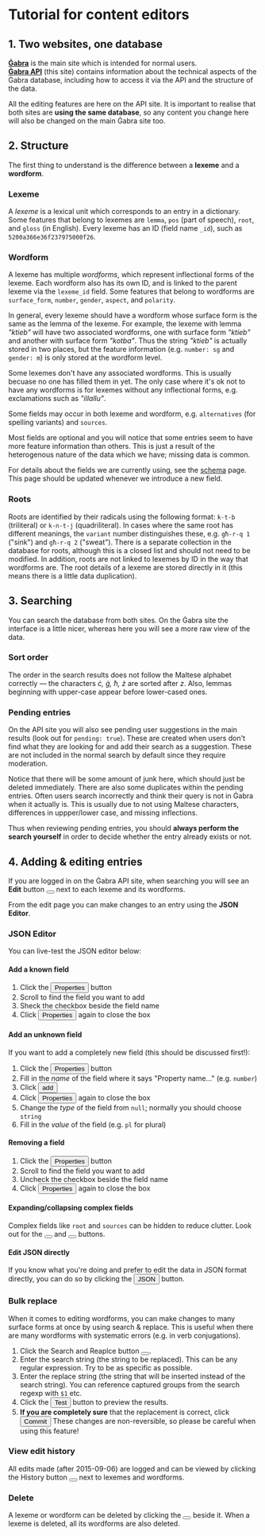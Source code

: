 # Tutorial for content editors

## 1. Two websites, one database

**[Ġabra](http://mlrs.research.um.edu.mt/resources/gabra/)** is the main site which is intended for normal users.  
**[Ġabra API](http://mlrs.research.um.edu.mt/resources/gabra-api/)** (this site) contains information about the technical aspects of the Ġabra database, including how to access it via the API and the structure of the data.

All the editing features are here on the API site.
It is important to realise that both sites are **using the same database**, so any content you change here will also be changed on the main Ġabra site too.

## 2. Structure

The first thing to understand is the difference between a **lexeme** and a **wordform**.

### Lexeme

A _lexeme_ is a lexical unit which corresponds to an entry in a dictionary.
Some features that belong to lexemes are `lemma`, `pos` (part of speech), `root`, and `gloss` (in English).
Every lexeme has an ID (field name `_id`), such as `5200a366e36f237975000f26`.

### Wordform

A lexeme has multiple _wordforms_, which represent inflectional forms of the lexeme.
Each wordform also has its own ID, and is linked to the parent lexeme via the `lexeme_id` field.
Some features that belong to wordforms are `surface_form`, `number`, `gender`, `aspect`, and `polarity`.

In general, every lexeme should have a wordform whose surface form is the same as the lemma of the lexeme.
For example, the lexeme with lemma _"ktieb"_ will have two associated wordforms, one with surface form _"ktieb"_ and another with surface form _"kotba"_.
Thus the string _"ktieb"_ is actually stored in two places, but the feature information (e.g. `number: sg` and `gender: m`) is only stored at the wordform level.

Some lexemes don't have any associated wordforms.
This is usually becuase no one has filled them in yet.
The only case where it's ok not to have any wordforms is for lexemes without any inflectional forms, e.g. exclamations such as _"illallu"_.

Some fields may occur in both lexeme and wordform, e.g. `alternatives` (for spelling variants) and `sources`.

Most fields are optional and you will notice that some entries seem to have more feature information
than others. This is just a result of the heterogenous nature of the data which we have; missing data is common.

<div class="alert alert-info">
For details about the fields we are currently using, see the <a href="#{pageURL}/schema">schema</a> page.
This page should be updated whenever we introduce a new field.
</div>

### Roots

Roots are identified by their radicals using the following format: `k-t-b` (triliteral) or `k-n-t-j` (quadriliteral).
In cases where the same root has different meanings, the `variant` number distinguishes these, e.g. `għ-r-q 1` ("sink") and `għ-r-q 2` ("sweat").
There is a separate collection in the database for roots, although this is a closed list and should not need to be modified.
In addition, roots are not linked to lexemes by ID in the way that wordforms are.
The root details of a lexeme are stored directly in it (this means there is a little data duplication).

## 3. Searching

You can search the database from both sites.
On the Ġabra site the interface is a little nicer, whereas here you will see a more raw view of the data.

### Sort order

The order in the search results does not follow the Maltese alphabet correctly — the characters _ċ, ġ, ħ, ż_ are sorted after _z_.
Also, lemmas beginning with upper-case appear before lower-cased ones.

### Pending entries

On the API site you will also see pending user suggestions in the main results (look out for `pending: true`).
These are created when users don't find what they are looking for and add their search as a suggestion.
These are not included in the normal search by default since they require moderation.

Notice that there will be some amount of junk here, which should just be deleted immediately.
There are also some duplicates within the pending entries.
Often users search incorrectly and think their query is not in Ġabra when it actually is.
This is usually due to not using Maltese characters, differences in uppper/lower case, and missing inflections.

Thus when reviewing pending entries, you should **always perform the search yourself** in order to decide whether the entry already exists or not.

## 4. Adding & editing entries

If you are logged in on the Ġabra API site, when searching you will see an **Edit** button
<button class="btn btn-xs btn-outline-warning border-0"><i class="fas fa-pen"></i></button>
next to each lexeme and its wordforms.

From the edit page you can make changes to an entry using the **JSON Editor**.

### JSON Editor

You can live-test the JSON editor below:

<div class="row">
<div class="col-6">

<div id="editor"></div>
<script src="#{baseURL}/module/@json-editor/json-editor/dist/jsoneditor.js"></script>
<script src="#{baseURL}/javascripts/tutorial.js"></script>

</div>
<div class="col-6 pt-5">

#### Add a known field

1. Click the <button class="btn btn-sm btn-secondary"><i class="fas fa-list"></i> Properties</button> button
2. Scroll to find the field you want to add
3. Sheck the checkbox beside the field name
4. Click <button class="btn btn-sm btn-secondary"><i class="fas fa-list"></i> Properties</button> again to close the box

#### Add an unknown field

If you want to add a completely new field (this should be discussed first!):

1. Click the <button class="btn btn-sm btn-secondary"><i class="fas fa-list"></i> Properties</button> button
2. Fill in the _name_ of the field where it says "Property name..." (e.g. `number`)
3. Click <button class="btn btn-sm btn-secondary"><i class="fas fa-plus"></i> add</button>
4. Click <button class="btn btn-sm btn-secondary"><i class="fas fa-list"></i> Properties</button> again to close the box
5. Change the _type_ of the field from `null`; normally you should choose `string`
6. Fill in the _value_ of the field (e.g. `pl` for plural)

#### Removing a field

1. Click the <button class="btn btn-sm btn-secondary"><i class="fas fa-list"></i> Properties</button> button
2. Scroll to find the field you want to add
3. Uncheck the checkbox beside the field name
4. Click <button class="btn btn-sm btn-secondary"><i class="fas fa-list"></i> Properties</button> again to close the box

#### Expanding/collapsing complex fields

Complex fields like `root` and `sources` can be hidden to reduce clutter.
Look out for the
<button class="btn btn-sm btn-secondary"><i class="fas fa-caret-right"></i></button>
and
<button class="btn btn-sm btn-secondary"><i class="fas fa-caret-down"></i></button>
buttons.

#### Edit JSON directly

If you know what you're doing and prefer to edit the data in JSON format directly,
you can do so by clicking the <button class="btn btn-sm btn-secondary"><i class="fas fa-pen"></i> JSON</button> button.

</div>
</div>

### Bulk replace

When it comes to editing wordforms, you can make changes to many surface forms at once by using search & replace.
This is useful when there are many wordforms with systematic errors (e.g. in verb conjugations).

1. Click the Search and Reaplce button <button class="btn btn-sm btn-warning"><i class="fas fa-retweet"></i></button>.
2. Enter the search string (the string to be replaced). This can be any regular expression. Try to be as specific as possible.
3. Enter the replace string (the string that will be inserted instead of the search string). You can reference captured groups from the search regexp with `$1` etc.
4. Click the <button class="btn btn-sm btn-primary"><i class="fas fa-check"></i> Test</button> button to preview the results.
5. **If you are completely sure** that the replacement is correct, click <button class="btn btn-sm btn-success"><i class="fas fa-save"></i> Commit</button>
   These changes are non-reversible, so please be careful when using this feature!

### View edit history

All edits made (after 2015-09-06) are logged and can be viewed by clicking the History button
<button class="btn btn-sm btn-outline-info border-0"><i class="fas fa-history"></i></button>
next to lexemes and wordforms.

### Delete

A lexeme or wordform can be deleted by clicking the
<button class="btn btn-sm btn-outline-danger border-0"><i class="fas fa-times"></i></button>
beside it.
When a lexeme is deleted, all its wordforms are also deleted.
